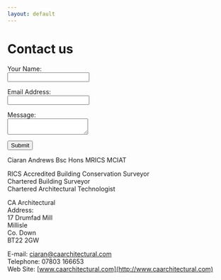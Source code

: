 ```yaml
---
layout: default
---
```


<!-- a helper script for vaidating the form-->
<script language="JavaScript" src="scripts/gen_validatorv31.js" type="text/javascript"></script>
</head>	
</head>

<body>
<h1>Contact us</h1>
<form method="POST" name="contactform" action="contact-form-handler.php"> 
<p>
<label for='name'>Your Name:</label> <br>
<input type="text" name="name">
</p>
<p>
<label for='email'>Email Address:</label> <br>
<input type="text" name="email"> <br>
</p>
<p>
<label for='message'>Message:</label> <br>
<textarea name="message"></textarea>
</p>
<p>
<input type="submit" value="Submit"><br>
</form></p>

<script language="JavaScript">
// Code for validating the form
// Visit http://www.javascript-coder.com/html-form/javascript-form-validation.phtml
// for details
var frmvalidator  = new Validator("contactform");
frmvalidator.addValidation("name","req","Please provide your name"); 
frmvalidator.addValidation("email","req","Please provide your email"); 
frmvalidator.addValidation("email","email","Please enter a valid email address"); 
</script>


Ciaran Andrews Bsc Hons MRICS MCIAT 
 
RICS Accredited Building Conservation Surveyor  
Chartered Building Surveyor  
Chartered Architectural Technologist  

CA Architectural  
Address:  
17 Drumfad Mill  
Millisle  
Co. Down  
BT22 2GW  

E-mail: 	<ciaran@caarchitectural.com>  
Telephone: 	07803 166653  
Web Site:	[www.caarchitectural.com](http://www.caarchitectural.com)  
